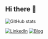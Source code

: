 ## Hi there 👋

<!--
**olgabiro/olgabiro** is a ✨ _special_ ✨ repository because its `README.md` (this file) appears on your GitHub profile.

Here are some ideas to get you started:

- 🔭 I’m currently working on ...
- 🌱 I’m currently learning ...
- 👯 I’m looking to collaborate on ...
- 🤔 I’m looking for help with ...
- 💬 Ask me about ...
- 📫 How to reach me: ...
- 😄 Pronouns: ...
- ⚡ Fun fact: ...
-->




![GitHub stats](https://github-readme-stats.vercel.app/api?username=olgabiro&show_icons=true&theme=date_night&rank_icon=github&hide=contribs)

[![LinkedIn](https://img.shields.io/badge/-LinkedIn-blue?logo=linkedin)](https://www.linkedin.com/in/olga-biro-14b44a138)
[![Blog](https://img.shields.io/badge/My_blog-CD7D86)](http://olgabiro.substack.com/)
